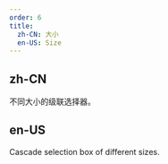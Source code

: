 ```yaml
---
order: 6
title:
  zh-CN: 大小
  en-US: Size
---
```


## zh-CN

不同大小的级联选择器。

## en-US

Cascade selection box of different sizes.

